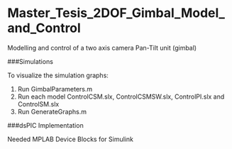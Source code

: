 # Master_Tesis_2DOF_Gimbal_Model_and_Control
Modelling and control of a two axis camera Pan-Tilt unit (gimbal)

###Simulations

To visualize the simulation graphs:

1. Run GimbalParameters.m
2. Run each model ControlCSM.slx, ControlCSMSW.slx, ControlPI.slx and ControlSM.slx
3. Run GenerateGraphs.m

###dsPIC Implementation

Needed MPLAB Device Blocks for Simulink
